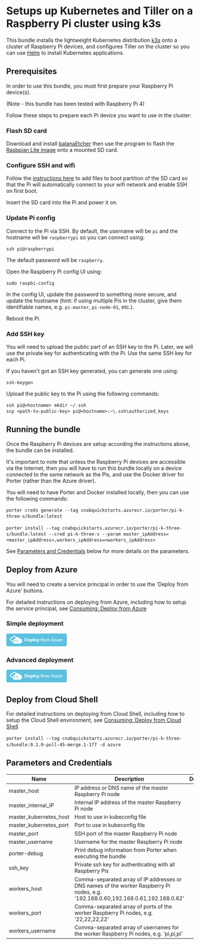 # Setups up Kubernetes and Tiller on a Raspberry Pi cluster using k3s

This bundle installs the lightweight Kubernetes distribution [k3s](https://github.com/rancher/k3s) onto a cluster of Raspberry Pi devices, and configures Tiller on the cluster so you can use [Helm](https://helm.sh/) to install Kubernetes applications.

## Prerequisites

In order to use this bundle, you must first prepare your Raspberry Pi device(s).

(Note - this bundle has been tested with Raspberry Pi 4)

Follow these steps to prepare each Pi device you want to use in the cluster:

### Flash SD card

Download and install [balanaEtcher](https://www.balena.io/etcher/) then use the program to flash the [Rasbpian Lite image](https://downloads.raspberrypi.org/raspbian_lite_latest) onto a mounted SD card.

### Configure SSH and wifi

Follow the [instructions here](https://www.raspberrypi.org/documentation/configuration/wireless/headless.md) to add files to boot partition of the SD card so that the Pi will automatically connect to your wifi network and enable SSH on first boot.

Insert the SD card into the Pi and power it on.

### Update Pi config

Connect to the Pi via SSH. By default, the username will be `pi` and the hostname will be `raspberrypi` so you can connect using:

```
ssh pi@raspberrypi
```

The default password will be `raspberry`.

Open the Raspberry Pi config UI using:

```
sudo raspbi-config
```
In the config UI, update the password to something more secure, and update the hostname (hint: if using multiple Pis in the cluster, give them identifiable names, e.g. `pi-master`, `pi-node-01`, etc.).

Reboot the Pi.

### Add SSH key

You will need to upload the public part of an SSH key to the Pi. Later, we will use the private key for authenticating with the Pi. Use the same SSH key for each Pi.

If you haven't got an SSH key generated, you can generate one using:

```
ssh-keygen
```

Upload the public key to the Pi using the following commands:
```
ssh pi@<hostname> mkdir ~/.ssh
scp <path-to-public-key> pi@<hostname>:~\.ssh\authorized_keys
```

## Running the bundle

Once the Raspberry Pi devices are setup according the instructions above, the bundle can be installed.

It's important to note that unless the Raspberry Pi devices are accessible via the Internet, then you will have to run this bundle locally on a device connected to the same network as the Pis, and use the Docker driver for Porter (rather than the Azure driver).

You will need to have Porter and Docker installed locally, then you can use the following commands:

```
porter creds generate --tag cnabquickstarts.azurecr.io/porter/pi-k-three-s/bundle:latest

porter install --tag cnabquickstarts.azurecr.io/porter/pi-k-three-s/bundle:latest --cred pi-k-three-s --param master_ipAddress=<master_ipAddress>,workers_ipAddress=<workers_ipAddress>
```

See [Parameters and Credentials](#parameters-and-credentials) below for more details on the parameters.

## Deploy from Azure


You will need to create a service principal in order to use the 'Deploy from Azure' buttons.


For detailed instructions on deploying from Azure, including how to setup the service principal, see [Consuming: Deploy from Azure](../../docs/consuming.md#deploy-from-azure)

### Simple deployment


<a href="https://portal.azure.com/#create/Microsoft.Template/uri/https%3A%2F%2Fraw.githubusercontent.com%2FAzure%2Fazure-cnab-quickstarts%2Fpi-k3s-update%2Fporter%2Fpi-k-three-s%2Fazuredeploy-simple.json" target="_blank"><img src="https://raw.githubusercontent.com/endjin/CNAB.Quickstarts/master/images/Deploy-from-Azure.png"/></a>

### Advanced deployment


<a href="https://portal.azure.com/#create/Microsoft.Template/uri/https%3A%2F%2Fraw.githubusercontent.com%2FAzure%2Fazure-cnab-quickstarts%2Fpi-k3s-update%2Fporter%2Fpi-k-three-s%2Fazuredeploy-advanced.json" target="_blank"><img src="https://raw.githubusercontent.com/endjin/CNAB.Quickstarts/master/images/Deploy-from-Azure.png"/></a>


## Deploy from Cloud Shell


For detailed instructions on deploying from Cloud Shell, including how to setup the Cloud Shell environment, see [Consuming: Deploy from Cloud Shell](../../docs/consuming.md#deploy-from-cloud-shell)


```porter install --tag cnabquickstarts.azurecr.io/porter/pi-k-three-s/bundle:0.1.0-pull-45-merge.1-177 -d azure```


## Parameters and Credentials

 | Name | Description | Default | Required | 
 | --- | --- | --- | --- | 
 | master_host | IP address or DNS name of the master Raspberry Pi node |  | No
master_internal_IP | Internal IP address of the master Raspberry Pi node |  | No
master_kubernetes_host | Host to use in kubeconfig file |  | No
master_kubernetes_port | Port to use in kubeconfig file |  | No
master_port | SSH port of the master Raspberry Pi node |  | No
master_username | Username for the master Raspberry Pi node |  | No
porter-debug | Print debug information from Porter when executing the bundle |  | No
ssh_key | Private ssh key for authenticating with all Raspberry Pis |  | Yes
workers_host | Comma-separated array of IP addresses or DNS names of the worker Raspberry Pi nodes, e.g. '192.168.0.60,192.168.0.61,192.168.0.62' |  | No
workers_port | Comma-separated array of ports of the worker Raspberry Pi nodes, e.g. '22,22,22,22' |  | No
workers_username | Comma-separated array of usernames for the worker Raspberry Pi nodes, e.g. 'pi,pi,pi' |  | No | 
